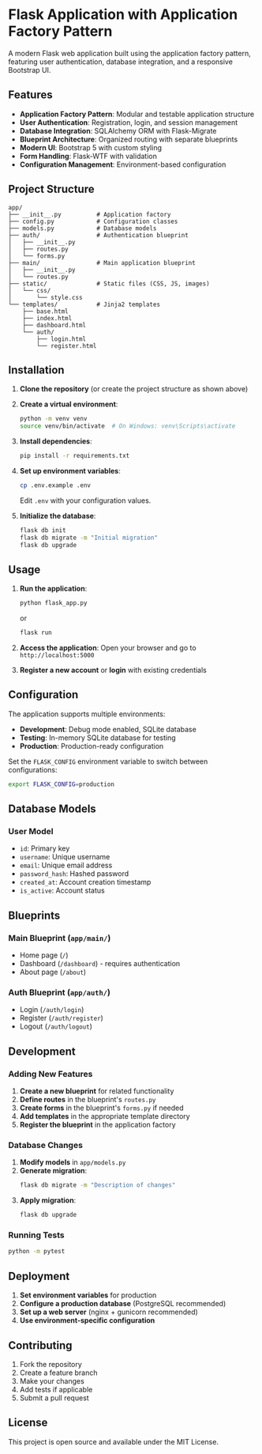 # Flask Application with Application Factory Pattern

A modern Flask web application built using the application factory pattern, featuring user authentication, database integration, and a responsive Bootstrap UI.

## Features

- **Application Factory Pattern**: Modular and testable application structure
- **User Authentication**: Registration, login, and session management
- **Database Integration**: SQLAlchemy ORM with Flask-Migrate
- **Blueprint Architecture**: Organized routing with separate blueprints
- **Modern UI**: Bootstrap 5 with custom styling
- **Form Handling**: Flask-WTF with validation
- **Configuration Management**: Environment-based configuration

## Project Structure

```
app/
├── __init__.py          # Application factory
├── config.py            # Configuration classes
├── models.py            # Database models
├── auth/                # Authentication blueprint
│   ├── __init__.py
│   ├── routes.py
│   └── forms.py
├── main/                # Main application blueprint
│   ├── __init__.py
│   └── routes.py
├── static/              # Static files (CSS, JS, images)
│   └── css/
│       └── style.css
└── templates/           # Jinja2 templates
    ├── base.html
    ├── index.html
    ├── dashboard.html
    └── auth/
        ├── login.html
        └── register.html
```

## Installation

1. **Clone the repository** (or create the project structure as shown above)

2. **Create a virtual environment**:
   ```bash
   python -m venv venv
   source venv/bin/activate  # On Windows: venv\Scripts\activate
   ```

3. **Install dependencies**:
   ```bash
   pip install -r requirements.txt
   ```

4. **Set up environment variables**:
   ```bash
   cp .env.example .env
   ```
   Edit `.env` with your configuration values.

5. **Initialize the database**:
   ```bash
   flask db init
   flask db migrate -m "Initial migration"
   flask db upgrade
   ```

## Usage

1. **Run the application**:
   ```bash
   python flask_app.py
   ```
   or
   ```bash
   flask run
   ```

2. **Access the application**:
   Open your browser and go to `http://localhost:5000`

3. **Register a new account** or **login** with existing credentials

## Configuration

The application supports multiple environments:

- **Development**: Debug mode enabled, SQLite database
- **Testing**: In-memory SQLite database for testing
- **Production**: Production-ready configuration

Set the `FLASK_CONFIG` environment variable to switch between configurations:
```bash
export FLASK_CONFIG=production
```

## Database Models

### User Model
- `id`: Primary key
- `username`: Unique username
- `email`: Unique email address
- `password_hash`: Hashed password
- `created_at`: Account creation timestamp
- `is_active`: Account status

## Blueprints

### Main Blueprint (`app/main/`)
- Home page (`/`)
- Dashboard (`/dashboard`) - requires authentication
- About page (`/about`)

### Auth Blueprint (`app/auth/`)
- Login (`/auth/login`)
- Register (`/auth/register`)
- Logout (`/auth/logout`)

## Development

### Adding New Features

1. **Create a new blueprint** for related functionality
2. **Define routes** in the blueprint's `routes.py`
3. **Create forms** in the blueprint's `forms.py` if needed
4. **Add templates** in the appropriate template directory
5. **Register the blueprint** in the application factory

### Database Changes

1. **Modify models** in `app/models.py`
2. **Generate migration**:
   ```bash
   flask db migrate -m "Description of changes"
   ```
3. **Apply migration**:
   ```bash
   flask db upgrade
   ```

### Running Tests

```bash
python -m pytest
```

## Deployment

1. **Set environment variables** for production
2. **Configure a production database** (PostgreSQL recommended)
3. **Set up a web server** (nginx + gunicorn recommended)
4. **Use environment-specific configuration**

## Contributing

1. Fork the repository
2. Create a feature branch
3. Make your changes
4. Add tests if applicable
5. Submit a pull request

## License

This project is open source and available under the MIT License.
